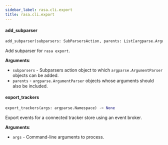 ```yaml
---
sidebar_label: rasa.cli.export
title: rasa.cli.export
---
```

#### add\_subparser

```python
add_subparser(subparsers: SubParsersAction, parents: List[argparse.ArgumentParser]) -> None
```

Add subparser for `rasa export`.

**Arguments**:

- `subparsers` - Subparsers action object to which `argparse.ArgumentParser`
  objects can be added.
- `parents` - `argparse.ArgumentParser` objects whose arguments should also be
  included.

#### export\_trackers

```python
export_trackers(args: argparse.Namespace) -> None
```

Export events for a connected tracker store using an event broker.

**Arguments**:

- `args` - Command-line arguments to process.

